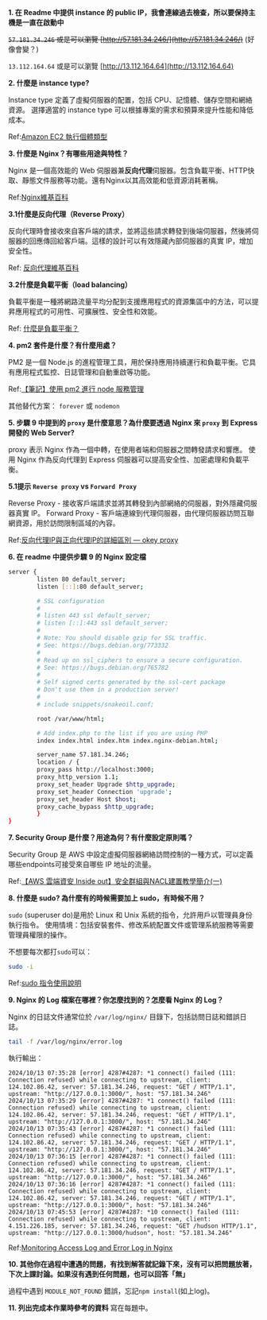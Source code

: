 **1. 在 Readme 中提供 instance 的 public IP，我會連線過去檢查，所以要保持主機是一直在啟動中**

~~`57.181.34.246` 或是可以瀏覽 [http://57.181.34.246/](http://57.181.34.246/)~~ (好像會變？)

`13.112.164.64` 或是可以瀏覽 [http://13.112.164.64](http://13.112.164.64)

**2. 什麼是 instance type?**

Instance type 定義了虛擬伺服器的配置，包括 CPU、記憶體、儲存空間和網絡資源。
選擇適當的 instance type 可以根據專案的需求和預算來提升性能和降低成本。

Ref:[Amazon EC2 執行個體類型](https://aws.amazon.com/tw/ec2/instance-types/)

**3. 什麼是 Nginx？有哪些用途與特性？**

Nginx 是一個高效能的 Web 伺服器兼**反向代理**伺服器。包含負載平衡、HTTP快取、靜態文件服務等功能。還有Nginx以其高效能和低資源消耗著稱。

Ref:[Nginx維基百科](https://zh.wikipedia.org/zh-tw/Nginx)

**3.1什麼是反向代理（Reverse Proxy）**

反向代理時會接收來自客戶端的請求，並將這些請求轉發到後端伺服器，然後將伺服器的回應傳回給客戶端。這樣的設計可以有效隱藏內部伺服器的真實 IP，增加安全性。

Ref: [反向代理維基百科](https://zh.wikipedia.org/wiki/%E5%8F%8D%E5%90%91%E4%BB%A3%E7%90%86)

**3.2什麼是負載平衡（load balancing）**

負載平衡是一種將網路流量平均分配到支援應用程式的資源集區中的方法，可以提昇應用程式的可用性、可擴展性、安全性和效能。

Ref: [什麼是負載平衡？](https://aws.amazon.com/tw/what-is/load-balancing/)

**4. pm2 套件是什麼？有什麼用處？**

PM2 是一個 Node.js 的進程管理工具，用於保持應用持續運行和負載平衡。它具有應用程式監控、日誌管理和自動重啟等功能。

Ref:[【筆記】使用 pm2 進行 node 服務管理](https://blog.jsy.tw/2661/pm2-node-service-manager/)

其他替代方案： `forever` 或 `nodemon`

**5. 步驟 9 中提到的 `proxy` 是什麼意思？為什麼要透過 Nginx 來 `proxy` 到 Express 開發的 Web Server?**

proxy 表示 Nginx 作為一個中轉，在使用者端和伺服器之間轉發請求和響應。
使用 Nginx 作為反向代理到 Express 伺服器可以提高安全性、加密處理和負載平衡。

**5.1提示 `Reverse proxy` vs `Forward Proxy`**

Reverse Proxy - 接收客戶端請求並將其轉發到內部網絡的伺服器，對外隱藏伺服器真實 IP。
Forward Proxy - 客戶端連線到代理伺服器，由代理伺服器訪問互聯網資源，用於訪問限制區域的內容。

Ref:[反向代理IP與正向代理IP的詳細區別 — okey proxy](https://medium.com/@grayk3553/%E5%8F%8D%E5%90%91%E4%BB%A3%E7%90%86ip%E8%88%87%E6%AD%A3%E5%90%91%E4%BB%A3%E7%90%86ip%E7%9A%84%E8%A9%B3%E7%B4%B0%E5%8D%80%E5%88%A5-okey-proxy-4450a01bad78)

**6. 在 readme 中提供步驟 9 的 Nginx 設定檔**

```bash
server {
        listen 80 default_server;
        listen [::]:80 default_server;

        # SSL configuration
        #
        # listen 443 ssl default_server;
        # listen [::]:443 ssl default_server;
        #
        # Note: You should disable gzip for SSL traffic.
        # See: https://bugs.debian.org/773332
        #
        # Read up on ssl_ciphers to ensure a secure configuration.
        # See: https://bugs.debian.org/765782
        #
        # Self signed certs generated by the ssl-cert package
        # Don't use them in a production server!
        #
        # include snippets/snakeoil.conf;

        root /var/www/html;

        # Add index.php to the list if you are using PHP
        index index.html index.htm index.nginx-debian.html;

        server_name 57.181.34.246;
        location / {
        proxy_pass http://localhost:3000;
        proxy_http_version 1.1;
        proxy_set_header Upgrade $http_upgrade;
        proxy_set_header Connection 'upgrade';
        proxy_set_header Host $host;
        proxy_cache_bypass $http_upgrade;
        }
}
```

**7. Security Group 是什麼？用途為何？有什麼設定原則嗎？**

Security Group 是 AWS 中設定虛擬伺服器網絡訪問控制的一種方式，可以定義哪些endpoints可接受來自哪些 IP 地址的流量。

Ref:[【AWS 雲端資安 Inside out】安全群組與NACL建置教學簡介(一)](https://nextlink.cloud/aws-cloud-security-part4/)

**8. 什麼是 sudo? 為什麼有的時候需要加上 sudo，有時候不用？**

`sudo` (superuser do)是用於 Linux 和 Unix 系統的指令，允許用戶以管理員身份執行指令。
使用情境：包括安裝套件、修改系統配置文件或管理系統服務等需要管理員權限的操作。

不想要每次都打`sudo`可以：
```bash
sudo -i
```
Ref:[sudo 指令使用說明](https://note.drx.tw/2008/01/linuxsudo.html)

**9. Nginx 的 Log 檔案在哪裡？你怎麼找到的？怎麼看 Nginx 的 Log？**

Nginx 的日誌文件通常位於 `/var/log/nginx/` 目錄下，包括訪問日誌和錯誤日誌。

```bash
tail -f /var/log/nginx/error.log
```
執行輸出：
```text
2024/10/13 07:35:28 [error] 4287#4287: *1 connect() failed (111: Connection refused) while connecting to upstream, client: 124.102.86.42, server: 57.181.34.246, request: "GET / HTTP/1.1", upstream: "http://127.0.0.1:3000/", host: "57.181.34.246"
2024/10/13 07:35:29 [error] 4287#4287: *1 connect() failed (111: Connection refused) while connecting to upstream, client: 124.102.86.42, server: 57.181.34.246, request: "GET / HTTP/1.1", upstream: "http://127.0.0.1:3000/", host: "57.181.34.246"
2024/10/13 07:35:43 [error] 4287#4287: *1 connect() failed (111: Connection refused) while connecting to upstream, client: 124.102.86.42, server: 57.181.34.246, request: "GET / HTTP/1.1", upstream: "http://127.0.0.1:3000/", host: "57.181.34.246"
2024/10/13 07:36:15 [error] 4287#4287: *1 connect() failed (111: Connection refused) while connecting to upstream, client: 124.102.86.42, server: 57.181.34.246, request: "GET / HTTP/1.1", upstream: "http://127.0.0.1:3000/", host: "57.181.34.246"
2024/10/13 07:36:16 [error] 4287#4287: *1 connect() failed (111: Connection refused) while connecting to upstream, client: 124.102.86.42, server: 57.181.34.246, request: "GET / HTTP/1.1", upstream: "http://127.0.0.1:3000/", host: "57.181.34.246"
2024/10/13 07:45:53 [error] 4287#4287: *10 connect() failed (111: Connection refused) while connecting to upstream, client: 4.151.226.185, server: 57.181.34.246, request: "GET /hudson HTTP/1.1", upstream: "http://127.0.0.1:3000/hudson", host: "57.181.34.246"
```

Ref:[Monitoring Access Log and Error Log in Nginx](https://medium.com/@yunandarpalilati/monitoring-access-log-and-error-log-in-nginx-d5ea089dd7b0)

**10.  其他你在過程中遭遇的問題，有找到解答就記錄下來，沒有可以把問題放著，下次上課討論。如果沒有遇到任何問題，也可以回答「無」**

過程中遇到 `MODULE_NOT_FOUND` 錯誤，忘記`npm install`(如上log)。

**11.  列出完成本作業時參考的資料**
寫在每題中。